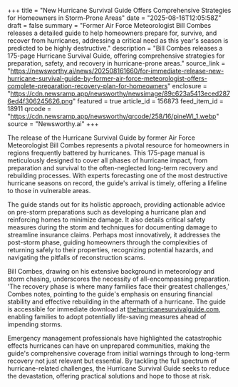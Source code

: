 +++
title = "New Hurricane Survival Guide Offers Comprehensive Strategies for Homeowners in Storm-Prone Areas"
date = "2025-08-16T12:05:58Z"
draft = false
summary = "Former Air Force Meteorologist Bill Combes releases a detailed guide to help homeowners prepare for, survive, and recover from hurricanes, addressing a critical need as this year's season is predicted to be highly destructive."
description = "Bill Combes releases a 175-page Hurricane Survival Guide, offering comprehensive strategies for preparation, safety, and recovery in hurricane-prone areas."
source_link = "https://newsworthy.ai/news/202508161660/for-immediate-release-new-hurricane-survival-guide-by-former-air-force-meteorologist-offers-complete-preparation-recovery-plan-for-homeowners"
enclosure = "https://cdn.newsramp.app/newsworthy/newsimage/89c623a5413eced2876ed4f306245626.png"
featured = true
article_id = 156873
feed_item_id = 18911
qrcode = "https://cdn.newsramp.app/newsworthy/qrcode/258/16/pineWl_1.webp"
source = "Newsworthy.ai"
+++

<p>The release of the Hurricane Survival Guide by former Air Force Meteorologist Bill Combes represents a pivotal resource for homeowners in regions frequently battered by hurricanes. This 175-page manual is meticulously designed to cover all phases of hurricane impact, from preparation and survival to the often-neglected long-term recovery and rebuilding processes. With experts forecasting one of the most destructive hurricane seasons on record, the guide's arrival is timely, offering a lifeline to those in vulnerable areas.</p><p>The guide stands out for its holistic approach, providing actionable advice on pre-storm preparations such as developing a hurricane plan and reinforcing homes to minimize damage. It also details critical safety measures during the storm and techniques for documenting damage to streamline insurance claims. Perhaps most innovatively, it addresses the post-storm phase, guiding homeowners through the complexities of returning safely to their properties, recognizing potential hazards, and navigating the pitfalls of reconstruction scams.</p><p>Bill Combes, drawing on his extensive background in meteorology and storm chasing, underscores the necessity of all-encompassing preparation. 'The recovery phase is where many families face their greatest challenges,' Combes notes, pointing to the guide's emphasis on ensuring financial stability and effective rebuilding in the aftermath of a hurricane. The guide is accessible for immediate download at <a href='https://thehurricanesurvivalguide.com' rel='nofollow' target='_blank'>thehurricanesurvivalguide.com</a>, enabling families to adopt potentially life-saving measures ahead of impending storms.</p><p>Emergency management professionals have highlighted the catastrophic effects hurricanes can have on unprepared communities, making the guide's comprehensive coverage from initial warnings through to long-term recovery not just relevant but essential. By tackling the full spectrum of hurricane-related challenges, the Hurricane Survival Guide seeks to reduce the devastation, offering practical solutions and hope to those at risk.</p>